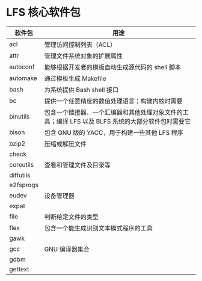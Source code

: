 # LFS 核心软件包

| 软件包    | 用途                                                                                              |
| --------- | ------------------------------------------------------------------------------------------------- |
| acl       | 管理访问控制列表（ACL）                                                                           |
| attr      | 管理文件系统对象的扩展属性                                                                        |
| autoconf  | 能够根据开发者的模板自动生成源代码的 shell 脚本                                                   |
| automake  | 通过模板生成 Makefile                                                                             |
| bash      | 为系统提供 Bash shell 接口                                                                        |
| bc        | 提供一个任意精度的数值处理语言；构建内核时需要                                                    |
| binutils  | 包含一个链接器、一个汇编器和其他处理对象文件的工具；编译 LFS 以及 BLFS 系统的大部分软件包时需要它 |
| bison     | 包含 GNU 版的 YACC，用于构建一些其他 LFS 程序                                                     |
| bzip2     | 压缩或解压文件                                                                                    |
| check     |                                                                                                   |
| coreutils | 查看和管理文件及目录等                                                                            |
| diffutils |                                                                                                   |
| e2fsprogs |                                                                                                   |
| eudev     | 设备管理器                                                                                        |
| expat     |                                                                                                   |
| file      | 判断给定文件的类型                                                                                |
| flex      | 包含一个能生成识别文本模式程序的工具                                                              |
| gawk      |                                                                                                   |
| gcc       | GNU 编译器集合                                                                                    |
| gdbm      |                                                                                                   |
| gettext   |                                                                                                   |
